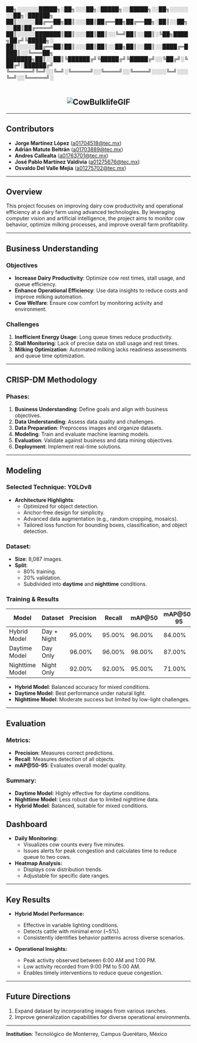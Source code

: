 
██╗░░░░░░█████╗░██╗░░░██╗░█████╗░░█████╗░░██╗░░░░░░░██╗░██████╗
██║░░░░░██╔══██╗██║░░░██║██╔══██╗██╔══██╗░██║░░██╗░░██║██╔════╝
██║░░░░░███████║██║░░░██║██║░░╚═╝██║░░██║░╚██╗████╗██╔╝╚█████╗░
██║░░░░░██╔══██║██║░░░██║██║░░██╗██║░░██║░░████╔═████║░░╚═══██╗
███████╗██║░░██║╚██████╔╝╚█████╔╝╚█████╔╝░░╚██╔╝░╚██╔╝░██████╔╝
╚══════╝╚═╝░░╚═╝░╚═════╝░░╚════╝░░╚════╝░░░░╚═╝░░░╚═╝░░╚═════╝░
<br><br>

## <center>![CowBulklifeGIF](https://github.com/user-attachments/assets/33c7bdb2-0288-448f-85b6-5b21ab23f06b)</center>
---
## Contributors
- **Jorge Martínez López** ([a01704518@tec.mx](mailto:a01704518@tec.mx))
- **Adrián Matute Beltrán** ([a01703889@tec.mx](mailto:a01703889@tec.mx))
- **Andres Callealta** ([a01763701@tec.mx](mailto:a01763701@tec.mx))
- **José Pablo Martínez Valdivia** ([a01275676@tec.mx](mailto:a01275676@tec.mx))
- **Osvaldo Del Valle Mejía** ([a01275702@tec.mx](mailto:a01275702@tec.mx))
---
## Overview
This project focuses on improving dairy cow productivity and operational efficiency at a dairy farm using advanced technologies. By leveraging computer vision and artificial intelligence, the project aims to monitor cow behavior, optimize milking processes, and improve overall farm profitability.

---

## Business Understanding

### Objectives
- **Increase Dairy Productivity**: Optimize cow rest times, stall usage, and queue efficiency.
- **Enhance Operational Efficiency**: Use data insights to reduce costs and improve milking automation.
- **Cow Welfare**: Ensure cow comfort by monitoring activity and environment.

### Challenges
1. **Inefficient Energy Usage**: Long queue times reduce productivity.
2. **Stall Monitoring**: Lack of precise data on stall usage and rest times.
3. **Milking Optimization**: Automated milking lacks readiness assessments and queue time optimization.

---

## CRISP-DM Methodology
### Phases:
1. **Business Understanding**: Define goals and align with business objectives.
2. **Data Understanding**: Assess data quality and challenges.
3. **Data Preparation**: Preprocess images and organize datasets.
4. **Modeling**: Train and evaluate machine learning models.
5. **Evaluation**: Validate against business and data mining objectives.
6. **Deployment**: Implement real-time solutions.

---

## Modeling

### Selected Technique: YOLOv8
- **Architecture Highlights**:
  - Optimized for object detection.
  - Anchor-free design for simplicity.
  - Advanced data augmentation (e.g., random cropping, mosaics).
  - Tailored loss function for bounding boxes, classification, and object detection.

### Dataset:
- **Size**: 8,087 images.
- **Split**: 
  - 80% training.
  - 20% validation.
  - Subdivided into **daytime** and **nighttime** conditions.

### Training & Results
| Model           | Dataset       | Precision | Recall | mAP@50 | mAP@50-95 |
|------------------|---------------|-----------|--------|---------|------------|
| Hybrid Model     | Day + Night   | 95.00%    | 95.00% | 96.00%  | 84.00%     |
| Daytime Model    | Day Only      | 96.00%    | 96.00% | 98.00%  | 87.00%     |
| Nighttime Model  | Night Only    | 92.00%    | 92.00% | 95.00%  | 71.00%     |

- **Hybrid Model**: Balanced accuracy for mixed conditions.
- **Daytime Model**: Best performance under natural light.
- **Nighttime Model**: Moderate success but limited by low-light challenges.

---

## Evaluation

### Metrics:
- **Precision**: Measures correct predictions.
- **Recall**: Measures detection of all objects.
- **mAP@50-95**: Evaluates overall model quality.

### Summary:
- **Daytime Model**: Highly effective for daytime conditions.
- **Nighttime Model**: Less robust due to limited nighttime data.
- **Hybrid Model**: Balanced, suitable for mixed conditions.


## Dashboard
- **Daily Monitoring:**
  - Visualizes cow counts every five minutes.
  - Issues alerts for peak congestion and calculates time to reduce queue to two cows.
- **Heatmap Analysis:**
  - Displays cow distribution trends.
  - Adjustable for specific date ranges.

---

## Key Results
- **Hybrid Model Performance:**
  - Effective in variable lighting conditions.
  - Detects cattle with minimal error (~5%).
  - Consistently identifies behavior patterns across diverse scenarios.

- **Operational Insights:**
  - Peak activity observed between 6:00 AM and 1:00 PM.
  - Low activity recorded from 9:00 PM to 5:00 AM.
  - Enables timely interventions to reduce queue congestion.

---

## Future Directions
1. Expand dataset by incorporating images from various ranches.
2. Improve generalization capabilities for diverse operational environments.


---


**Institution**: Tecnológico de Monterrey, Campus Querétaro, México
